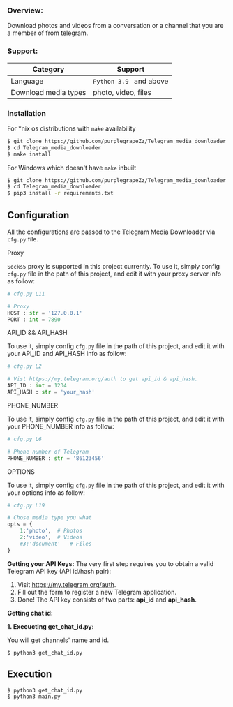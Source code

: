 ### Overview:
Download photos and videos from a conversation or a channel that you are a member of from telegram.

### Support:
| Category             | Support                 |
| -------------------- | ----------------------- |
| Language             | `Python 3.9 ` and above |
| Download media types | photo, video, files     |

### Installation

For *nix os distributions with `make` availability
```sh
$ git clone https://github.com/purplegrapeZz/Telegram_media_downloader.git
$ cd Telegram_media_downloader
$ make install
```
For Windows which doesn't have `make` inbuilt 
```sh
$ git clone https://github.com/purplegrapeZz/Telegram_media_downloader.git
$ cd Telegram_media_downloader
$ pip3 install -r requirements.txt
```

## Configuration 

All the configurations are  passed to the Telegram Media Downloader via `cfg.py` file.

Proxy

`Socks5` proxy is supported in this project currently. To use it, simply config `cfg.py` file in the path of this project, and edit it with your proxy server info as follow:

```cfg.py
# cfg.py L11

# Proxy
HOST : str = '127.0.0.1'
PORT : int = 7890
```

API_ID && API_HASH

To use it, simply config `cfg.py` file in the path of this project, and edit it with your API_ID and API_HASH info as follow:

```cfg.py
# cfg.py L2

# Vist https://my.telegram.org/auth to get api_id & api_hash.
API_ID : int = 1234
API_HASH : str = 'your_hash'
```

PHONE_NUMBER

To use it, simply config `cfg.py` file in the path of this project, and edit it with your PHONE_NUMBER info as follow:

```cfg.py
# cfg.py L6

# Phone number of Telegram
PHONE_NUMBER : str = '86123456'
```

OPTIONS

To use it, simply config `cfg.py` file in the path of this project, and edit it with your options info as follow:

```cfg.py
# cfg.py L19

# Chose media type you what
opts = {
	1:'photo',	# Photos
	2:'video',	# Videos
	#3:'document'	# Files
}
```



**Getting your API Keys:**
The very first step requires you to obtain a valid Telegram API key (API id/hash pair):
1.  Visit  https://my.telegram.org/auth.
2.  Fill out the form to register a new Telegram application. 
3.  Done! The API key consists of two parts:  **api_id**  and  **api_hash**.


**Getting chat id:**

**1. Execucting  get_chat_id.py:**

You will get channels' name and id.

`$ python3 get_chat_id.py`

## Execution
```sh
$ python3 get_chat_id.py
$ python3 main.py
```